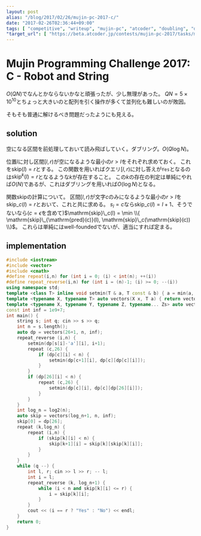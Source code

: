 ```yaml
---
layout: post
alias: "/blog/2017/02/26/mujin-pc-2017-c/"
date: "2017-02-26T02:36:44+09:00"
tags: [ "competitive", "writeup", "mujin-pc", "atcoder", "doubling", "dp" ]
"target_url": [ "https://beta.atcoder.jp/contests/mujin-pc-2017/tasks/mujin_pc_2017_c" ]
---
```


# Mujin Programming Challenge 2017: C - Robot and String

$O(QN)$でなんとかならないかなと頑張ったが、少し無理があった。
$QN = 5 \times 10^{10}$とちょっと大きいのと配列を引く操作が多くて並列化も難しいのが敗因。

そもそも普通に解けるべき問題だったようにも見える。

## solution

空になる区間を前処理しておいて読み飛ばしていく。ダブリング。$O(Q \log N)$。

位置$l$に対し区間$[l,r)$が空になるような最小の$r \gt l$をそれぞれ求めておく。
これを$\mathrm{skip}(l) = r$とする。
この関数を用いればクエリ$[l,r)$に対し答えが`Yes`となるのは$\mathrm{skip}^k(l) = r$となるような$k$が存在すること。
この$k$の存在の判定は単純にやれば$O(N)$であるが、これはダブリングを用いれば$O(\log N)$となる。

関数$\mathrm{skip}$の計算について。
区間$[l,r)$が文字$c$のみになるような最小の$r \gt l$を$\mathrm{skip}\_c(l) = r$とおいて、これと共に求める。
$s_l = c$なら$\mathrm{skip}\_c(l) = l+1$、そうでないなら($c = \epsilon$を含めて)$\mathrm{skip}\_c(l) = \min \\{ \mathrm{skip}\_{\mathrm{pred}(c)}(l), \mathrm{skip}\_c(\mathrm{skip}(c)) \\}$。
これらは単純にはwell-foundedでないが、適当にすれば定まる。


## implementation

``` c++
#include <iostream>
#include <vector>
#include <cmath>
#define repeat(i,n) for (int i = 0; (i) < int(n); ++(i))
#define repeat_reverse(i,n) for (int i = (n)-1; (i) >= 0; --(i))
using namespace std;
template <class T> inline void setmin(T & a, T const & b) { a = min(a, b); }
template <typename X, typename T> auto vectors(X x, T a) { return vector<T>(x, a); }
template <typename X, typename Y, typename Z, typename... Zs> auto vectors(X x, Y y, Z z, Zs... zs) { auto cont = vectors(y, z, zs...); return vector<decltype(cont)>(x, cont); }
const int inf = 1e9+7;
int main() {
    string s; int q; cin >> s >> q;
    int n = s.length();
    auto dp = vectors(26+1, n, inf);
    repeat_reverse (i,n) {
        setmin(dp[s[i]-'a'][i], i+1);
        repeat (c,26) {
            if (dp[c][i] < n) {
                setmin(dp[c+1][i], dp[c][dp[c][i]]);
            }
        }
        if (dp[26][i] < n) {
            repeat (c,26) {
                setmin(dp[c][i], dp[c][dp[26][i]]);
            }
        }
    }
    int log_n = log2(n);
    auto skip = vectors(log_n+1, n, inf);
    skip[0] = dp[26];
    repeat (k,log_n) {
        repeat (i,n) {
            if (skip[k][i] < n) {
                skip[k+1][i] = skip[k][skip[k][i]];
            }
        }
    }
    while (q --) {
        int l, r; cin >> l >> r; -- l;
        int i = l;
        repeat_reverse (k, log_n+1) {
            while (i < n and skip[k][i] <= r) {
                i = skip[k][i];
            }
        }
        cout << (i == r ? "Yes" : "No") << endl;
    }
    return 0;
}
```
